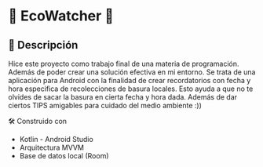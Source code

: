 # 🌟 EcoWatcher 🌟

## 📖 Descripción

Hice este proyecto como trabajo final de una materia de programación. Además de poder crear una solución efectiva en mi entorno.
Se trata de una aplicación para Android con la finalidad de crear recordatorios con fecha y hora especifica de recolecciones de basura locales.
Esto ayuda a que no te olvides de sacar la basura en cierta fecha y hora dada.
Además de dar ciertos TIPS amigables para cuidado del medio ambiente :))

🛠️ Construido con
* Kotlin - Android Studio
* Arquitectura MVVM
* Base de datos local (Room)

